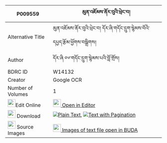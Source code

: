|P009559|མུན་འཇོམས་ནོར་བུའི་ཕྲེང་བ། 
| --- | --- 
|Alternative Title |མུན་འཇོམས་ནོར་བུའི་ཕྲེང་བ། དོར་ཞི་གདོང་དྲུག་སྙེམས་བོའི་དཔྱད་རྩོམ་ཕྱོགས་བསྒྲིགས།
|Author| དོར་ཞི ༠༦་གདོང་དྲུག་སྙེམས་པའི་བློ་གྲོས།
|BDRC ID | W14132
|Creator | Google OCR
|Number of Volumes| 1
|<img width="25" src="https://img.icons8.com/color/25/000000/edit-property.png">Edit Online| [<img width="25" src="https://avatars.githubusercontent.com/u/45091458?s=200&v=4"> Open in Editor](http://editor.openpecha.org/P009559)
|<img width="25" src="https://img.icons8.com/fluent/48/000000/download-2.png"/>  Download | [![](https://img.icons8.com/color/20/000000/txt.png)Plain Text](https://github.com/Openpecha/P009559/releases/download/v1/munjom_norbu_i_trengwa_plain_P009559.zip), [![](https://img.icons8.com/color/20/000000/txt.png)Text with Pagination](https://github.com/Openpecha/P009559/releases/download/v1/munjom_norbu_i_trengwa_pages_P009559.zip)
|<img width="25" src="https://img.icons8.com/plasticine/100/000000/pictures-folder.png"/>  Source Images | [<img width="25" src="https://library.bdrc.io/icons/BUDA-small.svg"> Images of text file open in BUDA](https://library.bdrc.io/show/bdr:W14132)